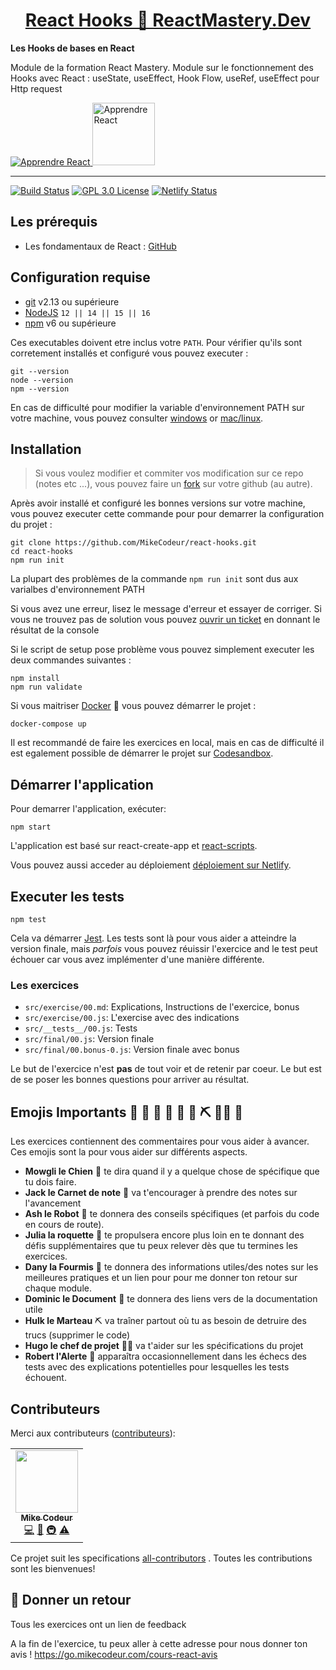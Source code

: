 <div>
  <h1 align="center"><a href="https://go.mikecodeur.com/react-mastery">React Hooks 🚀 ReactMastery.Dev</a></h1>
  <strong>
    Les Hooks de bases en React
  </strong>
  <p>
    Module de la formation React Mastery. Module sur le fonctionnement des Hooks avec React : useState, useEffect, Hook Flow, useRef, useEffect pour Http request
  </p>

  <a href="https://go.mikecodeur.com/react-mastery">
    <img 
      alt="Apprendre React"
      src="https://mikecodeur.com/mike/assets/courses/react-mastery-5.png"
    />
  </a>
 
  <a href="https://go.mikecodeur.com/react-mastery" >
    <img width="100"
      alt="Apprendre React"
      src="https://mikecodeur.com/mike/assets/mikecodeur-trans.png"
    />
  </a>
 
</div>

<hr />


<!-- prettier-ignore-start -->
[![Build Status][build-badge]][build]
[![GPL 3.0 License][license-badge]][license]
[![Netlify Status][netlify-badge]][netlify]
<!-- prettier-ignore-end -->

## Les prérequis 

- Les fondamentaux de React : 
  [GitHub](https://github.com/MikeCodeur/react-fondamentaux)

## Configuration requise

- [git][git] v2.13 ou supérieure
- [NodeJS][node] `12 || 14 || 15 || 16`
- [npm][npm] v6 ou supérieure 

Ces executables doivent etre inclus votre `PATH`. Pour vérifier qu'ils sont 
corretement installés et configuré vous pouvez executer :

```shell
git --version
node --version
npm --version
```

En cas de difficulté pour modifier la variable d'environnement PATH
sur votre machine, vous pouvez consulter [windows][win-path] or
[mac/linux][mac-path].

## Installation

> Si vous voulez modifier et commiter vos modification sur ce repo (notes etc ...), vous pouvez faire un
> [fork](https://docs.github.com/en/free-pro-team@latest/github/getting-started-with-github/fork-a-repo)
> sur votre github (au autre).

Après avoir installé et configuré les bonnes versions sur votre machine, vous pouvez
executer cette commande pour pour demarrer la configuration du projet :


```
git clone https://github.com/MikeCodeur/react-hooks.git
cd react-hooks
npm run init
```

La plupart des problèmes de la commande `npm run init` sont dus aux varialbes d'environnement
PATH

Si vous avez une erreur, lisez le message d'erreur et essayer de corriger. Si vous ne trouvez pas
de solution vous pouvez [ouvrir un ticket][issue] en donnant le résultat de la console

Si le script de setup pose problème vous pouvez simplement executer les deux commandes suivantes :

```
npm install
npm run validate
```

Si vous maitriser [Docker](https://www.docker.com/products/docker-desktop) 🐳 vous pouvez démarrer le projet :

```
docker-compose up
```

Il est recommandé de faire les exercices en local, mais en cas de difficulté il est egalement
possible de démarrer le projet sur 
[Codesandbox](https://codesandbox.io/s/holy-dust-59gp9).

## Démarrer l'application

Pour demarrer l'application, exécuter:

```shell
npm start
```

L'application est basé sur react-create-app et
[react-scripts](https://create-react-app.dev/).

Vous pouvez aussi acceder au déploiement
[déploiement sur Netlify](https://react-prerequis-debutant.mikecodeur.com/).

## Executer les tests

```shell
npm test
```

Cela va démarrer [Jest](https://jestjs.io/). Les tests sont là pour vous
aider a atteindre la version finale,
mais _parfois_ vous pouvez réuissir l'exercice and le test peut échouer car vous avez implémenter d'une manière 
différente.

### Les exercices

- `src/exercise/00.md`: Explications, Instructions de l'exercice, bonus
- `src/exercise/00.js`: L'exercise avec des indications
- `src/__tests__/00.js`: Tests
- `src/final/00.js`: Version finale
- `src/final/00.bonus-0.js`: Version finale avec bonus

Le but de l'exercice n'est **pas** de tout voir et de retenir par coeur.
Le but est de se poser les bonnes questions pour arriver au résultat.

## Emojis Importants 🐶 📝 🤖 🚀 🐜 📑 ⛏️ 👨‍✈️ 🚨

Les exercices contiennent des commentaires pour vous aider à avancer. Ces emojis
sont la pour vous aider sur différents aspects.

- **Mowgli le Chien** 🐶 te dira quand il y a quelque chose de spécifique que tu dois faire.
- **Jack le Carnet de note** 📝 va t'encourager à prendre des notes sur l'avancement
- **Ash le Robot** 🤖 te donnera des conseils spécifiques (et parfois du code en cours de route).
- **Julia la roquette** 🚀 te propulsera encore plus loin en te donnant des défis supplémentaires que tu peux relever dès que tu termines les exercices.
- **Dany la Fourmis** 🐜 te donnera des informations utiles/des notes sur les meilleures pratiques et un lien pour pour me donner ton retour sur chaque module.
- **Dominic le Document** 📑 te donnera des liens vers de la documentation utile
- **Hulk le Marteau** ⛏️ va traîner partout où tu as besoin de detruire des trucs (supprimer le code)
- **Hugo le chef de projet** 👨‍✈️ va t'aider sur les spécifications du projet
- **Robert l'Alerte** 🚨 apparaîtra occasionnellement dans les échecs des tests avec des explications potentielles pour lesquelles les tests échouent.

## Contributeurs

Merci aux contributeurs
([contributeurs](https://github.com/all-contributors/all-contributors)):

<!-- ALL-CONTRIBUTORS-LIST:START - Do not remove or modify this section -->
<!-- prettier-ignore-start -->
<!-- markdownlint-disable -->
<table>
  <tr>
    <td align="center"><a href="https://mikecodeur.com"><img src="https://avatars.githubusercontent.com/u/595162?v=4?s=100" width="100px;" alt=""/><br /><sub><b>Mike Codeur</b></sub></a><br /><a href="https://github.com/mikecodeur/react-hooks/commits?author=mikecodeur" title="Code">💻</a> <a href="https://github.com/mikecodeur/react-hooks/commits?author=mikecodeur" title="Documentation">📖</a> <a href="#infra-mikecodeur" title="Infrastructure (Hosting, Build-Tools, etc)">🚇</a> <a href="https://github.com/mikecodeur/react-hooks/commits?author=mikecodeur" title="Tests">⚠️</a></td>
  </tr>
  
</table>

<!-- markdownlint-restore -->
<!-- prettier-ignore-end -->

<!-- ALL-CONTRIBUTORS-LIST:END -->

Ce projet suit les specifications 
[all-contributors](https://github.com/all-contributors/all-contributors)
. Toutes les contributions sont les bienvenues!

## 🐜 Donner un retour

Tous les exercices ont un lien de feedback

A la fin de l'exercice, tu peux aller à cette adresse pour nous donner
ton avis ! https://go.mikecodeur.com/cours-react-avis

<!-- prettier-ignore-start -->
[npm]: https://www.npmjs.com/
[node]: https://nodejs.org
[git]: https://git-scm.com/
[build-badge]: https://img.shields.io/github/workflow/status/MikeCodeur/react-hooks/installation
[build]: https://github.com/MikeCodeur/react-hooks/actions
[netlify-badge]: https://api.netlify.com/api/v1/badges/40a35ecf-1972-4f90-b2d5-abcca8e2d862/deploy-status
[netlify]: https://app.netlify.com/sites/gracious-brattain-0d6b8d/deploys
[license-badge]: https://img.shields.io/badge/license-GPL%203.0%20License-blue.svg?style=flat-square
[license]: https://github.com/mikecodeur/react-hooks/blob/main/LICENSE
[all-contributors]: https://github.com/mikecodeur/all-contributors
[all-contributors-badge]: https://img.shields.io/github/all-contributors/mikecodeur/react-hooks?color=orange&style=flat-square
[win-path]: https://tutorielsgeek.com/comment-definir-des-variables-denvironnement-dans-windows-10/
[mac-path]: https://support.apple.com/fr-tn/guide/terminal/apd382cc5fa-4f58-4449-b20a-41c53c006f8f/mac
[issue]: https://github.com/mikecodeur/react-hooks/issues/new
<!-- prettier-ignore-end -->
